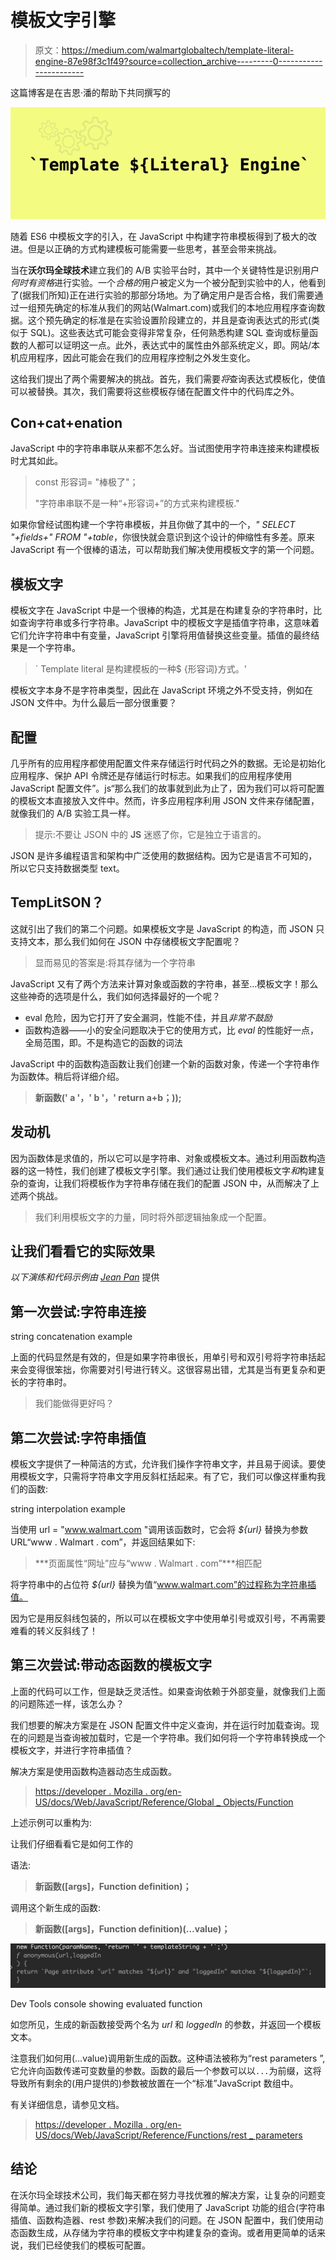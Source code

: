 # 模板文字引擎

> 原文：<https://medium.com/walmartglobaltech/template-literal-engine-87e98f3c1f49?source=collection_archive---------0----------------------->

这篇博客是在吉恩·潘的帮助下共同撰写的

![](img/e22babcccc8e81ca93a475936d673c87.png)

随着 ES6 中模板文字的引入，在 JavaScript 中构建字符串模板得到了极大的改进。但是以正确的方式构建模板可能需要一些思考，甚至会带来挑战。

当在**沃尔玛全球技术**建立我们的 A/B 实验平台时，其中一个关键特性是识别用户*何时有资格*进行实验。一个*合格的*用户被定义为一个被分配到实验中的人，他看到了(据我们所知)正在进行实验的那部分场地。为了确定用户是否合格，我们需要通过一组预先确定的标准从我们的网站(Walmart.com)或我们的本地应用程序查询数据。这个预先确定的标准是在实验设置阶段建立的，并且是查询表达式的形式(类似于 SQL)。这些表达式可能会变得非常复杂，任何熟悉构建 SQL 查询或标量函数的人都可以证明这一点。此外，表达式中的属性由外部系统定义，即。网站/本机应用程序，因此可能会在我们的应用程序控制之外发生变化。

这给我们提出了两个需要解决的挑战。首先，我们需要*将*查询表达式模板化，使值可以被替换。其次，我们需要将这些模板存储在配置文件中的代码库之外。

## Con+cat+enation

JavaScript 中的字符串串联从来都不怎么好。当试图使用字符串连接来构建模板时尤其如此。

> const 形容词= "棒极了"；
> 
> "字符串串联不是一种“+形容词+”的方式来构建模板."

如果你曾经试图构建一个字符串模板，并且你做了其中的一个，*" SELECT "+fields+" FROM "+table*，你很快就会意识到这个设计的伸缩性有多差。原来 JavaScript 有一个很棒的语法，可以帮助我们解决使用模板文字的第一个问题。

## 模板文字

模板文字在 JavaScript 中是一个很棒的构造，尤其是在构建复杂的字符串时，比如查询字符串或多行字符串。JavaScript 中的模板文字是插值字符串，这意味着它们允许字符串中有变量，JavaScript 引擎将用值替换这些变量。插值的最终结果是一个字符串。

> ` Template literal 是构建模板的一种$ {形容词}方式。'

模板文字本身不是字符串类型，因此在 JavaScript 环境之外不受支持，例如在 JSON 文件中。为什么最后一部分很重要？

## 配置

几乎所有的应用程序都使用配置文件来存储运行时代码之外的数据。无论是初始化应用程序、保护 API 令牌还是存储运行时标志。如果我们的应用程序使用 JavaScript 配置文件”。js“那么我们的故事就到此为止了，因为我们可以将可配置的模板文本直接放入文件中。然而，许多应用程序利用 JSON 文件来存储配置，就像我们的 A/B 实验工具一样。

> 提示:不要让 JSON 中的 **JS** 迷惑了你，它是独立于语言的。

JSON 是许多编程语言和架构中广泛使用的数据结构。因为它是语言不可知的，所以它只支持数据类型 text。

## TempLitSON？

这就引出了我们的第二个问题。如果模板文字是 JavaScript 的构造，而 JSON 只支持文本，那么我们如何在 JSON 中存储模板文字配置呢？

> 显而易见的答案是:将其存储为一个字符串

JavaScript 又有了两个方法来计算对象或函数的字符串，甚至…模板文字！那么这些神奇的选项是什么，我们如何选择最好的一个呢？

*   eval 危险，因为它打开了安全漏洞，性能不佳，并且*非常不鼓励*
*   函数构造器——小的安全问题取决于它的使用方式，比 *eval* 的性能好一点，全局范围，即。不是构造它的函数的词法

JavaScript 中的函数构造函数让我们创建一个新的函数对象，传递一个字符串作为函数体。稍后将详细介绍。

> **新函数(' a '，' b '，' return a+b；));**

## 发动机

因为函数体是求值的，所以它可以是字符串、对象或模板文本。通过利用函数构造器的这一特性，我们创建了模板文字引擎。我们通过让我们使用模板文字*和*构建复杂的查询，让我们将模板作为字符串存储在我们的配置 JSON 中，从而解决了上述两个挑战。

> 我们利用模板文字的力量，同时将外部逻辑抽象成一个配置。

## 让我们看看它的实际效果

*以下演练和代码示例由* [*Jean Pan*](https://www.linkedin.com/in/jeanpan/) 提供

## **第一次尝试:字符串连接**

string concatenation example

上面的代码显然是有效的，但是如果字符串很长，用单引号和双引号将字符串括起来会变得很笨拙，你需要对引号进行转义。这很容易出错，尤其是当有更复杂和更长的字符串时。

> 我们能做得更好吗？

## **第二次尝试:字符串插值**

模板文字提供了一种简洁的方式，允许我们操作字符串文字，并且易于阅读。要使用模板文字，只需将字符串文字用反斜杠括起来。有了它，我们可以像这样重构我们的函数:

string interpolation example

当使用 url = "www.walmart.com "调用该函数时，它会将 *${url}* 替换为参数 URL“www . Walmart . com”，并返回结果如下:

> ***页面属性“网址”应与“www . Walmart . com”***相匹配

将字符串中的占位符 *${url}* 替换为值“www.walmart.com”的过程称为字符串插值。

因为它是用反斜线包装的，所以可以在模板文字中使用单引号或双引号，不再需要难看的转义反斜线了！

## **第三次尝试:带动态函数的模板文字**

上面的代码可以工作，但是缺乏灵活性。如果查询依赖于外部变量，就像我们上面的问题陈述一样，该怎么办？

我们想要的解决方案是在 JSON 配置文件中定义查询，并在运行时加载查询。现在的问题是当查询被加载时，它是一个字符串。我们如何将一个字符串转换成一个模板文字，并进行字符串插值？

解决方案是使用函数构造器动态生成函数。

> [https://developer . Mozilla . org/en-US/docs/Web/JavaScript/Reference/Global _ Objects/Function](https://developer.mozilla.org/en-US/docs/Web/JavaScript/Reference/Global_Objects/Function)

上述示例可以重构为:

让我们仔细看看它是如何工作的

语法:

> **新函数([args]，Function definition)；**

调用这个新生成的函数:

> **新函数([args]，Function definition)(…value)；**

![](img/d01142cb382fb6e85a9f975cc2e73278.png)

Dev Tools console showing evaluated function

如您所见，生成的新函数接受两个名为 *url* 和 *loggedIn* 的参数，并返回一个模板文本。

注意我们如何用(…value)调用新生成的函数。这种语法被称为“rest parameters ”,它允许向函数传递可变数量的参数。函数的最后一个参数可以以`...`为前缀，这将导致所有剩余的(用户提供的)参数被放置在一个“标准”JavaScript 数组中。

有关详细信息，请参见文档。

> [https://developer . Mozilla . org/en-US/docs/Web/JavaScript/Reference/Functions/rest _ parameters](https://developer.mozilla.org/en-US/docs/Web/JavaScript/Reference/Functions/rest_parameters)

## 结论

在沃尔玛全球技术公司，我们每天都在努力寻找优雅的解决方案，让复杂的问题变得简单。通过我们新的模板文字引擎，我们使用了 JavaScript 功能的组合(字符串插值、函数构造器、rest 参数)来解决我们的问题。在 JSON 配置中，我们使用动态函数生成，从存储为字符串的模板文字中构建复杂的查询。或者用更简单的话来说，我们已经使我们的模板可配置。